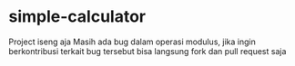 # simple-calculator
Project iseng aja
Masih ada bug dalam operasi modulus, jika ingin berkontribusi terkait bug tersebut bisa langsung fork dan  pull request saja 
